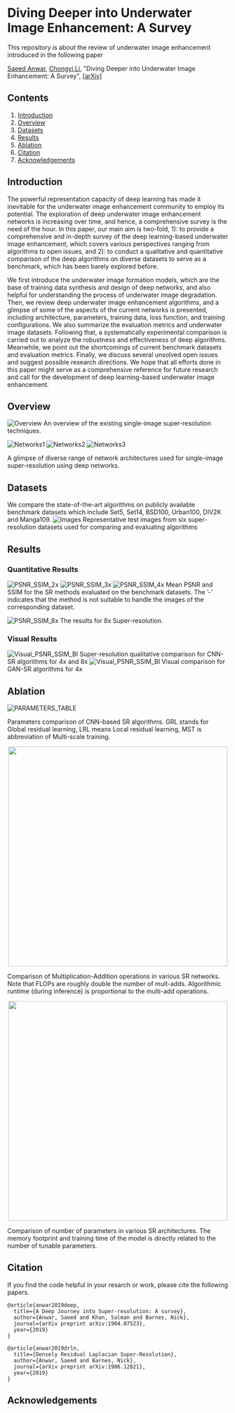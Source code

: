 # Diving Deeper into Underwater Image Enhancement: A Survey
This repository is about the review of underwater image enhancement introduced in the following paper

[Saeed Anwar](https://saeed-anwar.github.io/), [Chongyi Li](https://li-chongyi.github.io/), "Diving Deeper into Underwater Image Enhancement: A Survey", [[arXiv]](https://arxiv.org/pdf/1907.07863.pdf) 


## Contents
1. [Introduction](#introduction)
2. [Overview](#overview)
3. [Datasets](#datasets)
4. [Results](#results)
5. [Ablation](#ablation)
6. [Citation](#citation)
7. [Acknowledgements](#acknowledgements)

## Introduction
The powerful representation capacity of deep learning has made it inevitable for the underwater image enhancement community to employ its potential. The exploration of deep underwater image enhancement networks is increasing over time, and hence, a comprehensive survey is the need of the hour. In this paper, our main aim is two-fold, 1): to provide a comprehensive and in-depth survey of the deep learning-based underwater image enhancement, which covers various perspectives ranging from algorithms to open issues, and 2): to conduct a qualitative and quantitative comparison of the deep algorithms on diverse datasets to serve as a benchmark, which has been barely explored before. 

We first introduce the underwater image formation models, which are the base of training data synthesis and design of deep networks, and also helpful for understanding the process of underwater image degradation. Then, we review deep underwater image enhancement algorithms, and a glimpse of some of the aspects of the current networks is presented, including architecture, parameters, training data, loss function, and training configurations. We also summarize the evaluation metrics and underwater image datasets. Following that, a systematically experimental comparison is carried out to analyze the robustness and effectiveness of deep algorithms. Meanwhile, we point out the shortcomings of current benchmark datasets and evaluation metrics. Finally, we discuss several unsolved open issues and suggest possible research directions. We hope that all efforts done in this paper might serve as a comprehensive reference for future research and call for the development of deep learning-based underwater image enhancement. 

## Overview
![Overview](/Figs/Overview.png)
An overview of the existing single-image super-resolution techniques.

![Networks1](/Figs/Net1.PNG)
![Networks2](/Figs/Net2.PNG)
![Networks3](/Figs/Net3.PNG)

A glimpse of diverse range of network architectures used for single-image super-resolution using deep networks.

## Datasets
We compare the state-of-the-art algorithms on publicly available benchmark datasets which include Set5, Set14, BSD100, Urban100, DIV2K and
Manga109.
![Images](/Figs/RepresentativeImages.PNG)
Representative test images from six super-resolution datasets used for comparing and evaluating algorithms

## Results
### Quantitative Results
![PSNR_SSIM_2x](/Figs/2xTable.PNG)
![PSNR_SSIM_3x](/Figs/3xTable.PNG)
![PSNR_SSIM_4x](/Figs/4xTable.PNG)
Mean PSNR and SSIM for the SR methods evaluated on the benchmark datasets. The ’-’ indicates that the method is not suitable to handle the images of the corresponding dataset.

![PSNR_SSIM_8x](/Figs/8xTable.PNG)
The results for 8x Super-resolution.

### Visual Results

![Visual_PSNR_SSIM_BI](/Figs/Urban.PNG)
Super-resolution qualitative comparison for CNN-SR algorithms for 4x and 8x
![Visual_PSNR_SSIM_BI](/Figs/SR_GAN.PNG)
Visual comparison for GAN-SR algorithms for 4x

## Ablation
![PARAMETERS_TABLE](/Figs/parameters.PNG)

Parameters comparison of CNN-based SR algorithms. GRL stands for Global residual learning, LRL means Local residual learning, MST is
abbreviation of Multi-scale training.


<p align="center">
  <img width="500" src="https://github.com/saeed-anwar/SRsurvey/blob/master/Figs/mult_adds_comp.PNG">
</p>
Comparison of Multiplication-Addition operations in various SR networks. Note that FLOPs are roughly double the number of mult-adds.
Algorithmic runtime (during inference) is proportional to the multi-add operations.

<p align="center">
  <img width="500" src="https://github.com/saeed-anwar/SRsurvey/blob/master/Figs/params_comp.PNG">
</p>
Comparison of number of parameters in various SR architectures. The memory footprint and training time of the model is directly related to the number of tunable parameters.

## Citation
If you find the code helpful in your resarch or work, please cite the following papers.
```
@article{anwar2019deep,
  title={A Deep Journey into Super-resolution: A survey},
  author={Anwar, Saeed and Khan, Salman and Barnes, Nick},
  journal={arXiv preprint arXiv:1904.07523},
  year={2019}
}

@article{anwar2019drln,
  title={Densely Residual Laplacian Super-Resolution},
  author={Anwar, Saeed and Barnes, Nick},
  journal={arXiv preprint arXiv:1906.12021},
  year={2019}
}

```
## Acknowledgements



